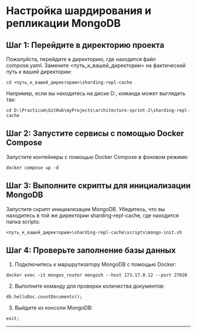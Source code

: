 # Настройка шардирования и репликации MongoDB

## Шаг 1: Перейдите в директорию проекта

Пожалуйста, перейдите в директорию, где находится файл compose.yaml. Замените <путь_к_вашей_директории> на фактический путь к вашей директории:

```
cd <путь_к_вашей_директории>\sharding-repl-cache
```

Например, если вы находитесь на диске D:, команда может выглядеть так:

```
cd D:\Practicum\GitHub\myProjects\architecture-sprint-2\sharding-repl-cache
```

## Шаг 2: Запустите сервисы с помощью Docker Compose

Запустите контейнеры с помощью Docker Compose в фоновом режиме:

```
docker compose up -d
```

## Шаг 3: Выполните скрипты для инициализации MongoDB

Запустите скрипт инициализации MongoDB. Убедитесь, что вы находитесь в той же директории sharding-repl-cache, где находится папка scripts:


	<путь_к_вашей_директории>\sharding-repl-cache\scripts\mongo-init.sh


## Шаг 4: Проверьте заполнение базы данных

1. Подключитесь к маршрутизатору MongoDB с помощью Docker:

```
docker exec -it mongos_router mongosh --host 173.17.0.12 --port 27020     
```

2. Выполните команду для проверки количества документов:
```
db.helloDoc.countDocuments();     
```

3. Выйдите из консоли MongoDB:
```
exit;     
```
    
---